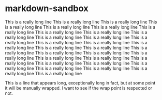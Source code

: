 # markdown-sandbox

This is a really long line This is a really long line This is a really long line This is a really long line This is a really long line This is a really long line This is a really long line This is a really long line This is a really long line This is a really long line This is a really long line This is a really long line This is a really long line This is a really long line This is a really long line This is a really long line This is a really long line This is a really long line This is a really long line This is a really long line This is a really long line This is a really long line This is a really long line This is a really long line This is a really long line This is a really long line This is a really long line This is a really long line This is a really long line This is a really long line This is a really long line This is a really long line 


This is a line that appears long, exceptionally long in fact, but at some point it will be manually wrapped. I want to see if the wrap point is 
respected or not.
